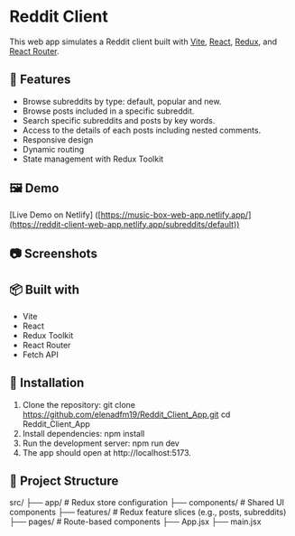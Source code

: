 # Reddit Client

This web app simulates a Reddit client built with [Vite](https://vitejs.dev/), [React](https://reactjs.org/), [Redux](https://redux.js.org/), and [React Router](https://reactrouter.com/). 

## 🚀 Features

- Browse subreddits by type: default, popular and new.
- Browse posts included in a specific subreddit.
- Search specific subreddits and posts by key words.
- Access to the details of each posts including nested comments.
- Responsive design
- Dynamic routing
- State management with Redux Toolkit

## 🖼️ Demo
[Live Demo on Netlify] ([https://music-box-web-app.netlify.app/](https://reddit-client-web-app.netlify.app/subreddits/default))

## 📷 Screenshots

## 📦 Built with

- Vite
- React
- Redux Toolkit
- React Router
- Fetch API

## 🔧 Installation

1. Clone the repository:
git clone https://github.com/elenadfm19/Reddit_Client_App.git
cd Reddit_Client_App
2. Install dependencies:
npm install
3. Run the development server:
npm run dev
4. The app should open at http://localhost:5173.

## 📁 Project Structure
src/
├── app/            # Redux store configuration
├── components/     # Shared UI components
├── features/       # Redux feature slices (e.g., posts, subreddits)
├── pages/          # Route-based components
├── App.jsx
├── main.jsx
